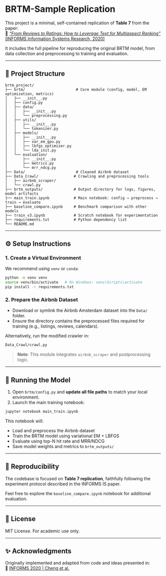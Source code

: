 # BRTM-Sample Replication

This project is a minimal, self-contained replication of **Table 7** from the paper:  
📄 [_“From Reviews to Ratings: How to Leverage Text for Multiaspect Ranking”_ (INFORMS Information Systems Research, 2020)](https://pubsonline.informs.org/doi/10.1287/isre.2020.0981)

It includes the full pipeline for reproducing the original BRTM model, from data collection and preprocessing to training and evaluation.

---

## 📁 Project Structure

```
brtm_project/
├── brtm/                       # Core module (config, model, EM optimization, metrics)
│   ├── __init__.py
│   ├── config.py
│   ├── data/
│   │   ├── __init__.py
│   │   └── preprocessing.py
│   ├── utils/
│   │   ├── __init__.py
│   │   └── tokenizer.py
│   ├── models/
│   │   ├── __init__.py
│   │   ├── var_em_gpu.py
│   │   ├── lbfgs_optimizer.py
│   │   └── lda_init.py
│   └── evaluation/
│       ├── __init__.py
│       ├── metrics.py
│       └── mrr_ndcg.py
├── Data/                       # Cleaned Airbnb dataset
├── Data_Crawl/                # Crawling and preprocessing tools
│   ├── airbnb_scraper/
│   └── crawl.py
├── brtm_outputs/              # Output directory for logs, figures, model artifacts
├── main_train.ipynb           # Main notebook: config → preprocess → train → evaluate
├── baseline_compare.ipynb     # Benchmark comparison with other models
├── train_v3.ipynb             # Scratch notebook for experimentation
├── requirements.txt           # Python dependency list
└── README.md
```

---

## ⚙️ Setup Instructions

### 1. Create a Virtual Environment

We recommend using `venv` or `conda`:

```bash
python -m venv venv
source venv/bin/activate   # On Windows: venv\Scripts\activate
pip install -r requirements.txt
```

### 2. Prepare the Airbnb Dataset

- Download or symlink the Airbnb Amsterdam dataset into the `Data/` folder.  
- Ensure the directory contains the preprocessed files required for training (e.g., listings, reviews, calendars).

Alternatively, run the modified crawler in:

```bash
Data_Crawl/crawl.py
```

> **Note**: This module integrates `airbnb_scraper` and postprocessing logic.

---

## 🚀 Running the Model

1. Open `brtm/config.py` and **update all file paths** to match your local environment.
2. Launch the main training notebook:

```bash
jupyter notebook main_train.ipynb
```

This notebook will:
- Load and preprocess the Airbnb dataset
- Train the BRTM model using variational EM + LBFGS
- Evaluate using top-N hit rate and MRR/NDCG
- Save model weights and metrics to `brtm_outputs/`

---

## 🧪 Reproducibility

The codebase is focused on **Table 7 replication**, faithfully following the experiment protocol described in the INFORMS IS paper.

Feel free to explore the `baseline_compare.ipynb` notebook for additional evaluation.

---

## 📝 License

MIT License. For academic use only.

---

## ✨ Acknowledgments

Originally implemented and adapted from code and ideas presented in:  
🔗 [INFORMS 2020 | Cheng et al.](https://pubsonline.informs.org/doi/10.1287/isre.2020.0981)

